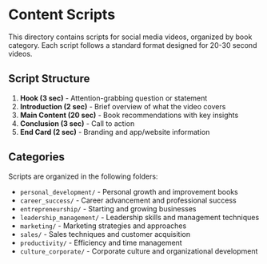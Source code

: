 # Content Scripts

This directory contains scripts for social media videos, organized by book category. Each script follows a standard format designed for 20-30 second videos.

## Script Structure

1. **Hook (3 sec)** - Attention-grabbing question or statement
2. **Introduction (2 sec)** - Brief overview of what the video covers
3. **Main Content (20 sec)** - Book recommendations with key insights
4. **Conclusion (3 sec)** - Call to action
5. **End Card (2 sec)** - Branding and app/website information

## Categories

Scripts are organized in the following folders:

- `personal_development/` - Personal growth and improvement books
- `career_success/` - Career advancement and professional success
- `entrepreneurship/` - Starting and growing businesses
- `leadership_management/` - Leadership skills and management techniques
- `marketing/` - Marketing strategies and approaches
- `sales/` - Sales techniques and customer acquisition
- `productivity/` - Efficiency and time management
- `culture_corporate/` - Corporate culture and organizational development
